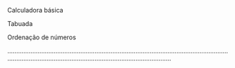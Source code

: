 Calculadora básica

Tabuada

Ordenação de números

........................................................................................................................................................................................................................
